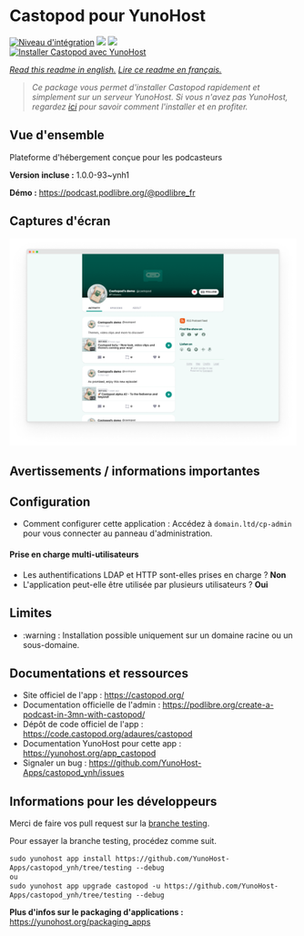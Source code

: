 # Castopod pour YunoHost

[![Niveau d'intégration](https://dash.yunohost.org/integration/castopod.svg)](https://dash.yunohost.org/appci/app/castopod) ![](https://ci-apps.yunohost.org/ci/badges/castopod.status.svg) ![](https://ci-apps.yunohost.org/ci/badges/castopod.maintain.svg)  
[![Installer Castopod avec YunoHost](https://install-app.yunohost.org/install-with-yunohost.svg)](https://install-app.yunohost.org/?app=castopod)

*[Read this readme in english.](./README.md)*
*[Lire ce readme en français.](./README_fr.md)*

> *Ce package vous permet d'installer Castopod rapidement et simplement sur un serveur YunoHost.
Si vous n'avez pas YunoHost, regardez [ici](https://yunohost.org/#/install) pour savoir comment l'installer et en profiter.*

## Vue d'ensemble

Plateforme d'hébergement conçue pour les podcasteurs

**Version incluse :** 1.0.0-93~ynh1

**Démo :** https://podcast.podlibre.org/@podlibre_fr

## Captures d'écran

![](./doc/screenshots/screenshot.png)

## Avertissements / informations importantes

## Configuration

  * Comment configurer cette application : Accédez à `domain.ltd/cp-admin` pour vous connecter au panneau d'administration.

#### Prise en charge multi-utilisateurs

  * Les authentifications LDAP et HTTP sont-elles prises en charge ? **Non**
  * L'application peut-elle être utilisée par plusieurs utilisateurs ? **Oui**

## Limites

* :warning : Installation possible uniquement sur un domaine racine ou un sous-domaine. 

## Documentations et ressources

* Site officiel de l'app : https://castopod.org/
* Documentation officielle de l'admin : https://podlibre.org/create-a-podcast-in-3mn-with-castopod/
* Dépôt de code officiel de l'app : https://code.castopod.org/adaures/castopod
* Documentation YunoHost pour cette app : https://yunohost.org/app_castopod
* Signaler un bug : https://github.com/YunoHost-Apps/castopod_ynh/issues

## Informations pour les développeurs

Merci de faire vos pull request sur la [branche testing](https://github.com/YunoHost-Apps/castopod_ynh/tree/testing).

Pour essayer la branche testing, procédez comme suit.
```
sudo yunohost app install https://github.com/YunoHost-Apps/castopod_ynh/tree/testing --debug
ou
sudo yunohost app upgrade castopod -u https://github.com/YunoHost-Apps/castopod_ynh/tree/testing --debug
```

**Plus d'infos sur le packaging d'applications :** https://yunohost.org/packaging_apps